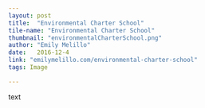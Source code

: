 ```yaml
---
layout: post
title:  "Environmental Charter School"
tile-name: "Environmental Charter School"
thumbnail: "environmentalCharterSchool.png"
author: "Emily Melillo"
date:   2016-12-4
link: "emilymelillo.com/environmental-charter-school"
tags: Image

---
```


text
